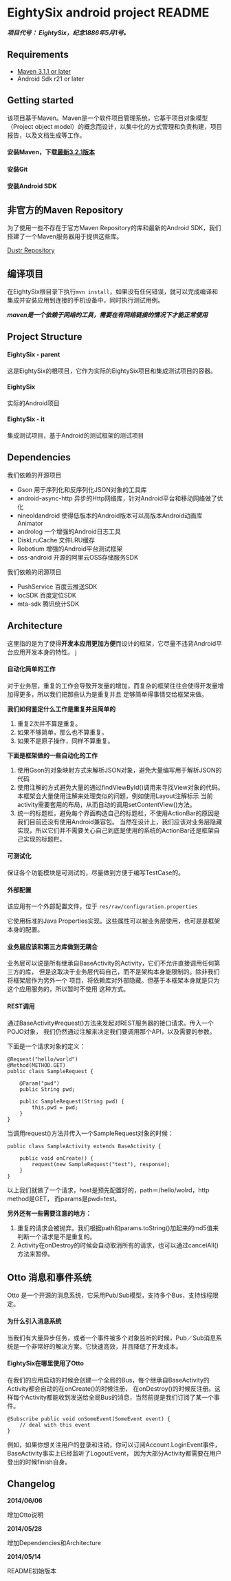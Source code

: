 # EightySix android project README

***项目代号： EightySix，纪念1886年5月1号。***

## Requirements
* [Maven 3.1.1 or later](http://maven.apache.org)
* Android Sdk r21 or later

## Getting started

该项目基于Maven。Maven是一个软件项目管理系统，它基于项目对象模型（Project object model）的概念而设计，以集中化的方式管理和负责构建，项目报告，以及文档生成等工作。

#### 安装Maven，下载[最新3.2.1版本](http://apache.fayea.com/apache-mirror/maven/maven-3/3.2.1/binaries/apache-maven-3.2.1-bin.tar.gz)
#### 安装Git
#### 安装Android SDK

## 非官方的Maven Repository

为了使用一些不存在于官方Maven Repository的库和最新的Android SDK，我们搭建了一个Maven服务器用于提供这些库。

[Dustr Repository](http://dustr.info:8081/nexus/)

## 编译项目

在EightySix根目录下执行```mvn install```，如果没有任何错误，就可以完成编译和集成并安装应用到连接的手机设备中，同时执行测试用例。

***maven是一个依赖于网络的工具，需要在有网络链接的情况下才能正常使用***

## Project Structure

#### EightySix - parent

这是EightySix的根项目，它作为实际的EightySix项目和集成测试项目的容器。

#### EightySix

实际的Android项目

#### EightySix - it

集成测试项目，基于Android的测试框架的测试项目

## Dependencies

我们依赖的开源项目

* Gson 用于序列化和反序列化JSON对象的工具库
* android-async-http 异步的Http网络库，针对Android平台和移动网络做了优化
* nineoldandroid 使得低版本的Android版本可以高版本Android动画库 Animator
* androlog 一个增强的Android日志工具
* DiskLruCache 文件LRU缓存
* Robotium 增强的Android平台测试框架
* oss-android 开源的阿里云OSS存储服务SDK

我们依赖的闭源项目

* PushService 百度云推送SDK
* locSDK 百度定位SDK
* mta-sdk 腾讯统计SDK

## Architecture

这里指的是为了使得**开发本应用更加方便**而设计的框架，它尽量不违背Android平台应用开发本身的特性。
              j

#### 自动化简单的工作

对于业务层，重复的工作会导致开发量的增加，而复杂的框架往往会使得开发量增加得更多，所以我们把那些认为是重复并且
足够简单得事情交给框架来做。

**我们如何鉴定什么工作是重复并且简单的**

1. 重复2次并不算是重复。
2. 如果不够简单，那么也不算重复。
3. 如果不是原子操作，同样不算重复。

**下面是框架做的一些自动化的工作**

1. 使用Gson的对象映射方式来解析JSON对象，避免大量编写用于解析JSON的代码
2. 使用注解的方式避免大量的通过findViewById()调用来寻找View对象的代码。本框架会大量使用注解来处理类似的问题，例如使用Layout注解标示
当前activity需要套用的布局，从而自动的调用setContentView()方法。
3. 统一的标题栏，避免每个界面构造自己的标题栏，不使用ActionBar的原因是我们目前还没有使用Android兼容包。
当然在设计上，我们应该对业务层隐藏实现，所以它们并不需要关心自己到底是使用的系统的ActionBar还是框架自己实现的标题栏。

#### 可测试化

保证各个功能模块是可测试的，尽量做到方便于编写TestCase的。

#### 外部配置

该应用有一个外部配置文件，位于 ```res/raw/configuration.properties```

它使用标准的Java Properties实现。这些属性可以被业务层使用，也可是是框架本身的配置。

#### 业务层应该和第三方库做到无耦合

业务层可以说是所有继承自BaseActivity的Activity，它们不允许直接调用任何第三方的库，
但是这取决于业务层代码自己，而不是架构本身能限制的。除非我们将框架层作为另外一个
项目，将依赖库对外部隐藏。但基于本框架本身就是只为这个应用服务的，所以暂时不使用
这种方式。

#### REST调用

通过BaseActivity#request()方法来发起对REST服务器的接口请求。传入一个POJO对象，
我们仍然通过注解来决定我们要调用那个API，以及需要的参数。

下面是一个请求对象的定义：

```
@Request("hello/world")
@Method(METHOD.GET)
public class SampleRequest {
    
    @Param("pwd")
    public String pwd;
    
    public SampleRequest(String pwd) {
        this.pwd = pwd;
    }
}
```

当调用request()方法并传入一个SampleRequest对象的时候：

```
public class SampleActivity extends BaseActivity {
    
    public void onCreate() {
        request(new SampleRequest("test"), response);
    }
}
```

以上我们就做了一个请求，host是预先配置好的，path＝/hello/wolrd，http method是GET，
而params是pwd=test。

**另外还有一些需要注意的地方：**

1. 重复的请求会被抛弃。我们根据path和params.toString()加起来的md5值来判断一个请求是不是重复的。
2. Activity在onDestroy的时候会自动取消所有的请求，也可以通过cancelAll()方法来暂停。

## Otto 消息和事件系统

Otto 是一个开源的消息系统，它采用Pub/Sub模型，支持多个Bus，支持线程限定。

#### 为什么引入消息系统

当我们有大量异步任务，或者一个事件被多个对象监听的时候，Pub／Sub消息系统是一个非常好的解决方案。它快速高效，并且降低了开发成本。

#### EightySix在哪里使用了Otto

在我们的应用启动的时候会创建一个全局的Bus，每个继承自BaseActivity的Activity都会自动的在onCreate()的时候注册，
在onDestroy()的时候反注册。这样每个Activity都能收到发送给全局Bus的消息，当然前提是我们订阅了某一个事件。

```
@Subscribe public void onSomeEvent(SomeEvent event) {
    // deal with this event
}
```

例如，如果你想关注用户的登录和注销，你可以订阅Account.LoginEvent事件，BaseActivity事实上已经监听了LogoutEvent，
因为大部分Activity都需要在用户登出的时候finish自身。


## Changelog

**2014/06/06**

增加Otto说明

**2014/05/28**

增加Dependencies和Architecture

**2014/05/14**

README初始版本